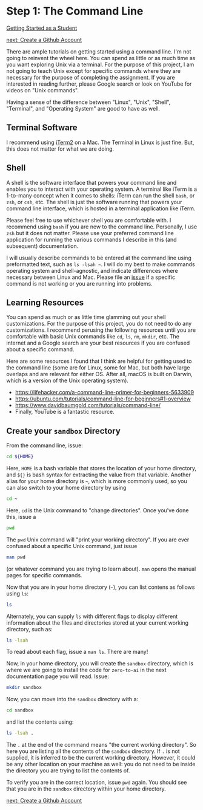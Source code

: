 # Step 1: The Command Line

[Getting Started as a Student](./getting-started.md)

[next: Create a Github Account](./create-github-account.md)

There are ample tutorials on getting started using a command line. I'm not
going to reinvent the wheel here. You can spend as little or as much time as
you want exploring Unix via a terminal. For the purpose of this project, I am
not going to teach Unix except for specific commands where they are necessary
for the purpose of completing the assignment. If you are interested in reading
further, please Google search or look on YouTube for videos on "Unix commands".

Having a sense of the difference between "Linux", "Unix", "Shell", "Terminal",
and "Operating System" are good to have as well.

## Terminal Software
I recommend using
[iTerm2](https://www.iterm2.com/) on a Mac. The Terminal in Linux is just fine.
But, this does not matter for what we are doing.

## Shell
A shell is the software interface that powers your command line and enables
you to interact with your operating system. A terminal like iTerm is a
1-to-many concept when it comes to shells: iTerm can run the shell `bash`, or
`zsh`, or `csh`, etc. The shell is just the software running that powers your
command line interface, which is hosted in a terminal application like iTerm.

Please feel free to use whichever shell you are comfortable with. I recommend
using `bash` if you are new to the command line. Personally, I use `zsh` but it
does not matter. Please use your preferred command line application for running
the various commands I describe in this (and subsequent) documentation.

I will usually describe commands to be entered at the command line using
preformatted text, such as `ls -lsah ~`. I will do my best to make commands
operating system and shell-agnostic, and indicate differences where necessary
between Linux and Mac. Please file an
[issue](https://github.com/jcranston/zero-to-ai/issues) if a specific command
is not working or you are running into problems.  

## Learning Resources
You can spend as much or as little time glamming out your shell customizations.
For the purpose of this project, you do not need to do any customizations.
I recommend perusing the following resources until you are comfortable with
basic Unix commands like `cd`, `ls`, `rm`, `mkdir`, etc. The internet and a
Google search are your best resources if you are confused about a specific
command.

Here are some resources I found that I think are helpful for getting used to
the command line (some are for Linux, some for Mac, but both have large
overlaps and are relevant for either OS. After all, macOS is built on Darwin,
which is a version of the Unix operating system).
* https://lifehacker.com/a-command-line-primer-for-beginners-5633909
* https://ubuntu.com/tutorials/command-line-for-beginners#1-overview
* https://www.davidbaumgold.com/tutorials/command-line/
* Finally, YouTube is a fantastic resource.

## Create your `sandbox` Directory
From the command line, issue:
```bash
cd ${HOME}
```
Here, `HOME` is a bash variable that stores the location of your home
directory, and `${}` is bash syntax for extracting the value from that
variable. Another alias for your home directory is `~`, which is more
commonly used, so you can also switch to your home directory by using
```bash
cd ~
```
Here, `cd` is the Unix command to "change directories". Once you've done this,
issue a
```bash
pwd
```
The `pwd` Unix command will "print your working directory". If you are ever
confused about a specific Unix command, just issue
```bash
man pwd
```
(or whatever command you are trying to learn about). `man` opens the manual
pages for specific commands.

Now that you are in your home directory (`~`), you can list contens as follows
using `ls`:
```bash
ls
```
Alternately, you can supply `ls` with different flags to display different
information about the files and directories stored at your current working
directory, such as:
```bash
ls -lsah
```
To read about each flag, issue a `man ls`. There are many!

Now, in your home directory, you will create the `sandbox` directory, which is
where we are going to install the code for `zero-to-ai` in the next
documentation page you will read. Issue:
```bash
mkdir sandbox
```
Now, you can move into the `sandbox` directory with a:
```bash
cd sandbox
```
and list the contents using:
```bash
ls -lsah .
```
The `.` at the end of the command means "the current working directory". So
here you are listing all the contents of the `sandbox` directory. If `.` is not
supplied, it is inferred to be the current working directory. However, it could
be any other location on your machine as well: you do not need to be inside
the directory you are trying to list the contents of.

To verify you are in the correct location, issue `pwd` again. You should
see that you are in the `sandbox` directory within your home directory.

[next: Create a Github Account](./create-github-account.md)
